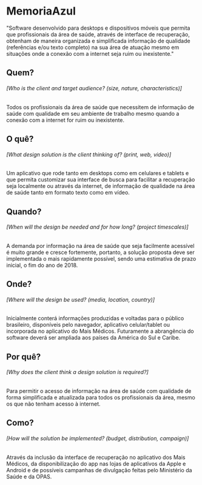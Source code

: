# MemoriaAzul
"Software desenvolvido para desktops e dispositivos móveis que permita que profissionais da área de saúde, através de interface de recuperação, obtenham de maneira organizada e simplificada informação de qualidade (referências e/ou texto completo) na sua área de atuação mesmo em situações onde a conexão com a internet seja ruim ou inexistente."

## Quem?   
###### [Who is the client and target audience? (size, nature, characteristics)]

Todos os profissionais da área de saúde que necessitem de informação de saúde com qualidade em seu ambiente de trabalho mesmo quando a conexão com a internet for ruim ou inexistente.

## O quê?  
###### [What design solution is the client thinking of? (print, web, video)]

Um aplicativo que rode tanto em desktops como em celulares e tablets e que permita customizar sua interface de busca para facilitar a recuperação seja localmente ou através da internet, de informação de qualidade na área de saúde tanto em formato texto como em vídeo.

## Quando? 
###### [When will the design be needed and for how long? (project timescales)]

A demanda por informação na área de saúde que seja facilmente acessível é muito grande e cresce fortemente, portanto, a solução proposta deve ser implementada o mais rapidamente possível, sendo uma estimativa de prazo inicial, o fim do ano de 2018.

## Onde? 
###### [Where will the design be used? (media, location, country)]

Inicialmente conterá informações produzidas e voltadas para o público brasileiro, disponíveis pelo navegador, aplicativo celular/tablet ou incorporada no aplicativo do Mais Médicos. Futuramente a abrangência do software deverá ser ampliada aos países da América do Sul e Caribe.

## Por quê?  
###### [Why does the client think a design solution is required?]

Para permitir o acesso de informação na área de saúde com qualidade de forma simplificada e atualizada para todos os profissionais da área, mesmo os que não tenham acesso à internet.

## Como?
###### [How will the solution be implemented? (budget, distribution, campaign)]

Através da inclusão da interface de recuperação no aplicativo dos Mais Médicos, da disponibilização do app nas lojas de aplicativos da Apple e Android e de possíveis campanhas de divulgação feitas pelo Ministério da Saúde e da OPAS.
